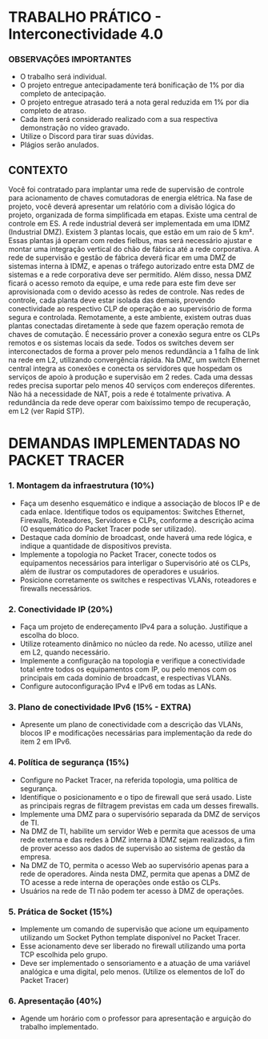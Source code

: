 # TRABALHO PRÁTICO - Interconectividade 4.0

### OBSERVAÇÕES IMPORTANTES
- O trabalho será individual.
- O projeto entregue antecipadamente terá bonificação de 1% por dia completo de antecipação.
- O projeto entregue atrasado terá a nota geral reduzida em 1% por dia completo de atraso.
- Cada item será considerado realizado com a sua respectiva demonstração no vídeo gravado.
- Utilize o Discord para tirar suas dúvidas.
- Plágios serão anulados.
  
## CONTEXTO

Você foi contratado para implantar uma rede de supervisão de controle para acionamento de chaves comutadoras de energia elétrica. Na fase de projeto, você deverá apresentar um relatório com a divisão lógica do projeto, organizada de forma simplificada em etapas. Existe uma central de controle em ES. A rede industrial deverá ser implementada em uma IDMZ (Industrial DMZ). Existem 3 plantas locais, que estão em um raio de 5 km². Essas plantas já operam com redes fielbus, mas será necessário ajustar e montar uma integração vertical do chão de fábrica até a rede corporativa. A rede de supervisão e gestão de fábrica deverá ficar em uma DMZ de sistemas interna à IDMZ, e apenas o tráfego autorizado entre esta DMZ de sistemas e a rede corporativa deve ser permitido. Além disso, nessa DMZ ficará o acesso remoto da equipe, e uma rede para este fim deve ser aprovisionada com o devido acesso às redes de controle. Nas redes de controle, cada planta deve estar isolada das demais, provendo conectividade ao respectivo CLP de operação e ao supervisório de forma segura e controlada. Remotamente, a este ambiente, existem outras duas plantas conectadas diretamente à sede que fazem operação remota de chaves de comutação. É necessário prover a conexão segura entre os CLPs remotos e os sistemas locais da sede. Todos os switches devem ser interconectados de forma a prover pelo menos redundância a 1 falha de link na rede em L2, utilizando convergência rápida. Na DMZ, um switch Ethernet central integra as conexões e conecta os servidores que hospedam os serviços de apoio à produção e supervisão em 2 redes. Cada uma dessas redes precisa suportar pelo menos 40 serviços com endereços diferentes. Não há a necessidade de NAT, pois a rede é totalmente privativa. A redundância da rede deve operar com baixíssimo tempo de recuperação, em L2 (ver Rapid STP).

# DEMANDAS IMPLEMENTADAS NO PACKET TRACER
### 1. Montagem da infraestrutura (10%)
- Faça um desenho esquemático e indique a associação de blocos IP e de cada enlace. Identifique todos os equipamentos: Switches Ethernet, Firewalls, Roteadores, Servidores e CLPs, conforme a descrição acima (O esquemático do Packet Tracer pode ser utilizado).
- Destaque cada domínio de broadcast, onde haverá uma rede lógica, e indique a quantidade de dispositivos prevista.
- Implemente a topologia no Packet Tracer, conecte todos os equipamentos necessários para interligar o Supervisório até os CLPs, além de ilustrar os computadores de operadores e usuários.
- Posicione corretamente os switches e respectivas VLANs, roteadores e firewalls necessários.

### 2. Conectividade IP (20%)
- Faça um projeto de endereçamento IPv4 para a solução. Justifique a escolha do bloco.
- Utilize roteamento dinâmico no núcleo da rede. No acesso, utilize anel em L2, quando necessário.
- Implemente a configuração na topologia e verifique a conectividade total entre todos os equipamentos com IP, ou pelo menos com os principais em cada domínio de broadcast, e respectivas VLANs.
- Configure autoconfiguração IPv4 e IPv6 em todas as LANs.

### 3. Plano de conectividade IPv6 (15% - EXTRA)
- Apresente um plano de conectividade com a descrição das VLANs, blocos IP e modificações necessárias para implementação da rede do item 2 em IPv6.

### 4. Política de segurança (15%)
- Configure no Packet Tracer, na referida topologia, uma política de segurança.
- Identifique o posicionamento e o tipo de firewall que será usado. Liste as principais regras de filtragem previstas em cada um desses firewalls.
- Implemente uma DMZ para o supervisório separada da DMZ de serviços de TI.
- Na DMZ de TI, habilite um servidor Web e permita que acessos de uma rede externa e das redes à DMZ interna à IDMZ sejam realizados, a fim de prover acesso aos dados de supervisão ao sistema de gestão da empresa.
- Na DMZ de TO, permita o acesso Web ao supervisório apenas para a rede de operadores. Ainda nesta DMZ, permita que apenas a DMZ de TO acesse a rede interna de operações onde estão os CLPs.
- Usuários na rede de TI não podem ter acesso à DMZ de operações.

### 5. Prática de Socket (15%)
- Implemente um comando de supervisão que acione um equipamento utilizando um Socket Python template disponível no Packet Tracer.
- Esse acionamento deve ser liberado no firewall utilizando uma porta TCP escolhida pelo grupo.
- Deve ser implementado o sensoriamento e a atuação de uma variável analógica e uma digital, pelo menos. (Utilize os elementos de IoT do Packet Tracer)

### 6. Apresentação (40%)
- Agende um horário com o professor para apresentação e arguição do trabalho implementado.
